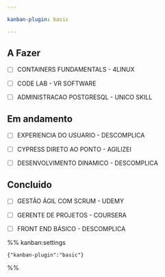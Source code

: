 ```yaml
---

kanban-plugin: basic

---
```


## A Fazer

- [ ] CONTAINERS FUNDAMENTALS - 4LINUX
- [ ] CODE LAB - VR SOFTWARE
- [ ] ADMINISTRACAO POSTGRESQL - UNICO SKILL


## Em andamento

- [ ] EXPERIENCIA DO USUARIO - DESCOMPLICA
- [ ] CYPRESS DIRETO AO PONTO - AGILIZEI
- [ ] DESENVOLVIMENTO DINAMICO - DESCOMPLICA


## Concluido

- [ ] GESTÃO ÁGIL COM SCRUM - UDEMY
- [ ] GERENTE DE PROJETOS - COURSERA
- [ ] FRONT END BÁSICO - DESCOMPLICA




%% kanban:settings
```
{"kanban-plugin":"basic"}
```
%%